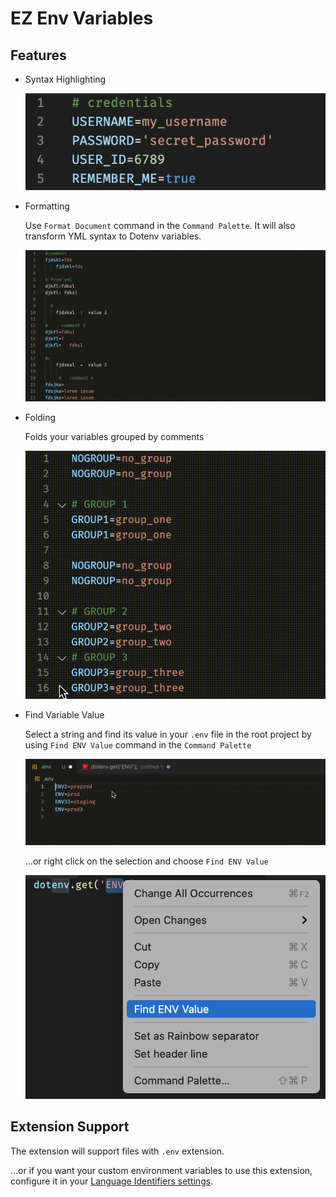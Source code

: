 # EZ Env Variables

## Features

* Syntax Highlighting

  ![syntax-highlighting](images/syntax-highlighting.png)

* Formatting

  Use `Format Document` command in the `Command Palette`. It will also transform YML syntax to Dotenv variables.

  ![formatting](images/formatting.gif)

* Folding

  Folds your variables grouped by comments

  ![folding](images/folding.gif)

* Find Variable Value

  Select a string and find its value in your `.env` file in the root project by using `Find ENV Value` command in the `Command Palette`

  ![find-env](images/find-env.gif)

  ...or right click on the selection and choose `Find ENV Value`

  ![find-env](images/find-env.png)

## Extension Support

The extension will support files with `.env` extension.

...or if you want your custom environment variables to use this extension, configure it in your [Language Identifiers settings](https://code.visualstudio.com/docs/languages/identifiers).

